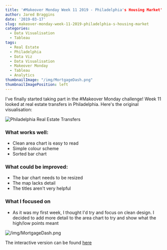 ```yaml
---
title: '#Makeover Monday Week 11 2019 - Philadelphia's Housing Market'
author: Jared Braggins
date: '2019-03-17'
slug: makeover-monday-week-11-2019-philadelphia-s-housing-market
categories:
  - Data Visualisation
  - Tableau
tags:
  - Real Estate
  - Philadelphia
  - Data Viz
  - Data Visualisation
  - Makeover Monday
  - Tableau
  - Analytics
thumbnailImage: "/img/MortgageDash.png"
thumbnailImagePosition: left
---
```


I've finally started taking part in the #Makeover Monday challenge! Week 11 looked at real estate transfers in Philadelphia. Here's the original visualisation:

<img src="/img/Philadelphia Real Estate Transfers.png" title="Philadelphia Real Estate Transfers"/>

### What works well:
- Clean area chart is easy to read
- Simple colour scheme
- Sorted bar chart

### What could be improved:
- The bar chart needs to be resized
- The map lacks detail
- The titles aren't very helpful

### What I focused on
- As it was my first week, I thought I'd try and focus on clean design. I decided to add more detail to the area chart to try and show what the high/low points meant

<img src="/img//img/MortgageDash.png" title="/img/MortgageDash.png"/>

The interactive version can be found [here](https://public.tableau.com/profile/jared.braggins2936#!/vizhome/PhiladelphiasHousingMarket/MortgageDash)

